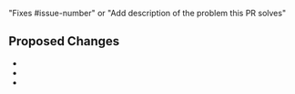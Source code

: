 <!-- General PR guidelines:

Most PRs should be opened against the main branch.

If the change should also be in the most recent release, add the
corresponding "cherrypick-0.X" label; for example, "cherrypick-0.12", to the
original PR. Best practice is to open a PR for the cherry-pick yourself after
your original PR has been merged into the main branch. Once the cherry-pick PR
has merged, remove the cherry-pick label from the original PR.

Use one of the new content templates:
- [Concept](docs/contributor/templates/template-concept.md) -- Conceptual topics explain how things
work or what things mean. They provide helpful context to readers. They do not include procedures.
- [Procedure](docs/contributor/templates/template-procedure.md) -- Procedural (how-to) topics
include detailed steps to perform a task as well as some context about the task.
- [Troubleshooting](docs/contributor/templates/template-troubleshooting.md) -- Troubleshooting 
topics list common errors and solutions.
- [Blog](docs/contributor/templates/template-blog-entry.md) -- Instructions and a template that you
can use to help you post to the Knative blog.

Consult [Knative contributor's guide](help/contributing) for all resources for contributing to
Knative documentation.

Learn more about contributing to the Knative Docs:
https://github.com/knative/docs
 -->

"Fixes #issue-number" or "Add description of the problem this PR solves"

## Proposed Changes <!-- Describe the changes the PR makes. -->

-
-
-
